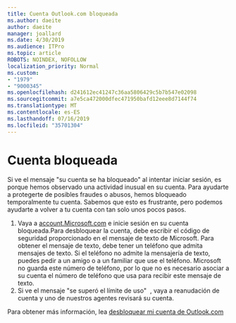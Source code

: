 ```yaml
---
title: Cuenta Outlook.com bloqueada
ms.author: daeite
author: daeite
manager: joallard
ms.date: 4/30/2019
ms.audience: ITPro
ms.topic: article
ROBOTS: NOINDEX, NOFOLLOW
localization_priority: Normal
ms.custom:
- "1979"
- "9000345"
ms.openlocfilehash: d241612ec41247c36aa5806429c5b7b547e02098
ms.sourcegitcommit: a7e5ca472000dfec471950bafd12eee8d7144f74
ms.translationtype: MT
ms.contentlocale: es-ES
ms.lasthandoff: 07/16/2019
ms.locfileid: "35701304"
---
```

# <a name="account-locked"></a>Cuenta bloqueada

Si ve el mensaje "su cuenta se ha bloqueado" al intentar iniciar sesión, es porque hemos observado una actividad inusual en su cuenta. Para ayudarte a protegerte de posibles fraudes o abusos, hemos bloqueado temporalmente tu cuenta. Sabemos que esto es frustrante, pero podemos ayudarte a volver a tu cuenta con tan solo unos pocos pasos.

1. Vaya a [account.Microsoft.com](https://go.microsoft.com/fwlink/?linkid=2090484) e inicie sesión en su cuenta bloqueada.Para desbloquear la cuenta, debe escribir el código de seguridad proporcionado en el mensaje de texto de Microsoft. Para obtener el mensaje de texto, debe tener un teléfono que admita mensajes de texto. Si el teléfono no admite la mensajería de texto, puedes pedir a un amigo o a un familiar que use el teléfono. Microsoft no guarda este número de teléfono, por lo que no es necesario asociar a su cuenta el número de teléfono que usa para recibir este mensaje de texto.
2. Si ve el mensaje "se superó el límite de uso" [](https://go.microsoft.com/fwlink/?linkid=2090483) , vaya a reanudación de cuenta y uno de nuestros agentes revisará su cuenta.

Para obtener más información, lea [desbloquear mi cuenta de Outlook.com](https://support.office.com/article/f4ad2701-d166-4d8b-8a6a-9af2a1f8a4c4?wt.mc_id=Office_Outlook_com_Alchemy) 